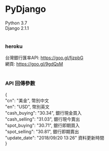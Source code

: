 # PyDjango <br/>
Python 3.7<br/>
Django 2.1.1<br/><br/>
### heroku <br/>
台灣銀行匯率API: https://goo.gl/fjzpbG<br/>
網頁: https://goo.gl/9gdQsM<br/>
<br/>
### API 回傳參數
<p>{<br/>
    "cn": "美金",  幣別中文<br/>
    "en": "USD",   幣別英文<br/>
    "cash_buying": "30.34",  銀行現金買入<br/>
    "cash_selling": "31.03",  銀行現今賣出<br/>
    "spot_buying": "30.71",  銀行即期買入<br/>
    "spot_selling": "30.81",  銀行即期賣出<br/>
    "update_date": "2018/09/20 13:26"  資料更新時間<br/>
}</p>
